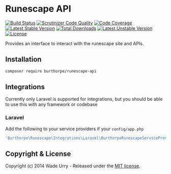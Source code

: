# Runescape API

[![Build Status](https://travis-ci.org/Burthorpe/runescape-api.svg?branch=master)](https://travis-ci.org/Burthorpe/runescape-api) [![Scrutinizer Code Quality](https://scrutinizer-ci.com/g/Burthorpe/runescape-api/badges/quality-score.png?b=master)](https://scrutinizer-ci.com/g/Burthorpe/runescape-api/?branch=master) [![Code Coverage](https://scrutinizer-ci.com/g/Burthorpe/runescape-api/badges/coverage.png?b=master)](https://scrutinizer-ci.com/g/Burthorpe/runescape-api/?branch=master) [![Latest Stable Version](https://poser.pugx.org/burthorpe/runescape-api/v/stable.svg)](https://packagist.org/packages/burthorpe/runescape-api) [![Total Downloads](https://poser.pugx.org/burthorpe/runescape-api/downloads.svg)](https://packagist.org/packages/burthorpe/runescape-api) [![Latest Unstable Version](https://poser.pugx.org/burthorpe/runescape-api/v/unstable.svg)](https://packagist.org/packages/burthorpe/runescape-api) [![License](https://poser.pugx.org/burthorpe/runescape-api/license.svg)](https://packagist.org/packages/burthorpe/runescape-api)

Provides an interface to interact with the runescape site and APIs.

## Installation

```sh
composer require burthorpe/runescape-api
```

## Integrations

Currently only Laravel is supported for integrations, but you should be able to use this with any framework or codebase
 
### Laravel
 
 Add the following to your service providers if your `config/app.php`

```php
'Burthorpe\Runescape\Integrations\Laravel\BurthorpeRunescapeServiceProvider',
```

## Copyright & License

Copyright (c) 2014 Wade Urry - Released under the [MIT license](LICENSE).
